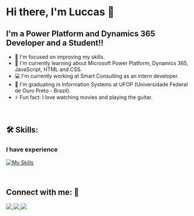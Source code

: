 # Hi there, I'm Luccas :wave:

## I'm a Power Platform and Dynamics 365 Developer and a Student!!

- 🔭 I'm focused on improving my skills.
- 🌱 I'm currently learning about Microsoft Power Platform, Dynamics 365, JavaScript, HTML and CSS.
- :computer: I'm currently working at Smart Consulting as an intern developer.
- :school: I'm graduating in Information Systems at UFOP (Universidade Federal de Ouro Preto - Brazil).
- ⚡ Fun fact: I love watching movies and playing the guitar.

</br>

## 🛠 Skills:

### I have experience

[![My Skills](https://skillicons.dev/icons?i=c,cs,js,java,git,github)](https://skillicons.dev)

</br>

## Connect with me: :iphone:

<a href="https://www.linkedin.com/in/luccas-carneiro-678689171/" target="_blank">
  <img src="https://img.shields.io/badge/-LinkedIn-%230077B5?style=for-the-badge&logo=linkedin&logoColor=white" target="_blank">
</a>
<a href = "mailto:luccas.carneiro@aluno.ufop.edu.br">
  <img src="https://img.shields.io/badge/-Gmail-%23333?style=for-the-badge&logo=gmail&logoColor=white" target="_blank">
</a>
<a href="https://instagram.com/luccascarneiro/" target="_blank">
  <img src="https://img.shields.io/badge/-Instagram-%23E4405F?style=for-the-badge&logo=instagram&logoColor=white" target="_blank">
</a>
